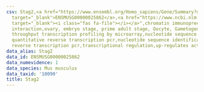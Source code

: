 ```yaml
---
csv: Stag2,<a href="https://www.ensembl.org/Homo_sapiens/Gene/Summary?db=core;g=ENSMUSG00000025862"
  target="_blank">ENSMUSG00000025862</a>,<a href="https://www.ncbi.nlm.nih.gov/pubmed/21690297"
  target="_blank"><i class="fas fa-file"></i></a>",chromatin immunoprecipitation assay,direct
  interaction,ovary, embryo stage, prime adult stage, Oocyte, Gametogenesis, high
  throughput transcription profiling by microarray,nucleotide sequence identification,
  quantitative reverse transcription pcr,nucleotide sequence identification, quantitative
  reverse transcription pcr,transcriptional regulation,up-regulates activity
data_alias: Stag2
data_id: ENSMUSG00000025862
data_numevidence: 1
data_species: Mus musculus
data_taxid: '10090'
title: Stag2
---
```

